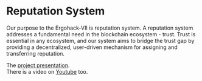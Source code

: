 # Reputation System


Our purpose to the Ergohack-VII is reputation system. A reputation system addresses a fundamental need in the blockchain ecosystem - trust. Trust is essential in any ecosystem, and our system aims to bridge the trust gap by providing a decentralized, user-driven mechanism for assigning and transferring reputation.

The [project presentation](https://github.com/celaut-project/ergo-reputation-system/blob/main/docs/PRESENTATION.md). <br>
There is a video on [Youtube](https://www.youtube.com/watch?v=ZXRlL_Azsg8) too.

